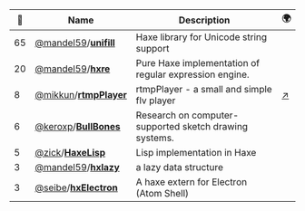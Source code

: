 |:star2: | Name | Description | 🌍|
|---|---|---|---|
|65|[@mandel59](https://github.com/mandel59)/[**unifill**](https://github.com/mandel59/unifill)|Haxe library for Unicode string support||
|20|[@mandel59](https://github.com/mandel59)/[**hxre**](https://github.com/mandel59/hxre)|Pure Haxe implementation of regular expression engine.||
|8|[@mikkun](https://github.com/mikkun)/[**rtmpPlayer**](https://github.com/mikkun/rtmpPlayer)|rtmpPlayer - a small and simple flv player|[:arrow_upper_right:](https://github.com/mikkun/rtmpPlayer)|
|6|[@keroxp](https://github.com/keroxp)/[**BullBones**](https://github.com/keroxp/BullBones)|Research on computer-supported sketch drawing systems.||
|5|[@zick](https://github.com/zick)/[**HaxeLisp**](https://github.com/zick/HaxeLisp)|Lisp implementation in Haxe||
|3|[@mandel59](https://github.com/mandel59)/[**hxlazy**](https://github.com/mandel59/hxlazy)|a lazy data structure||
|3|[@seibe](https://github.com/seibe)/[**hxElectron**](https://github.com/seibe/hxElectron)|A haxe extern for Electron (Atom Shell)||

